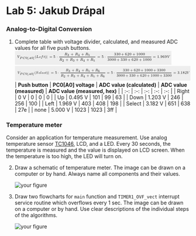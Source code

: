 # Lab 5: Jakub Drápal

### Analog-to-Digital Conversion

1. Complete table with voltage divider, calculated, and measured ADC values for all five push buttons.
  ![your figure](pictures/left.jpg)
    ![your figure](pictures/select.jpg)
   | **Push button** | **PC0[A0] voltage** | **ADC value (calculated)** | **ADC value (measured)** | **ADC value (measured, hex)** |
   | :-: | :-: | :-: | :-: | :-: |
   | Right  | 0&nbsp;V | 0   | 0 | 0 |
   | Up     | 0.495&nbsp;V | 101 | 99 | 63 |
   | Down   | 1.203&nbsp;V | 246 | 256 | 100 |
   | Left   | 1.969&nbsp;V | 403 | 408 | 198 |
   | Select | 3.182&nbsp;V | 651 | 638 | 27e |
   | none   | 5.000&nbsp;V | 1023 | 1023 | 3ff |

### Temperature meter

Consider an application for temperature measurement. Use analog temperature sensor [TC1046](http://ww1.microchip.com/downloads/en/DeviceDoc/21496C.pdf), LCD, and a LED. Every 30 seconds, the temperature is measured and the value is displayed on LCD screen. When the temperature is too high, the LED will turn on.

2. Draw a schematic of temperature meter. The image can be drawn on a computer or by hand. Always name all components and their values.

   ![your figure]()

3. Draw two flowcharts for `main` function and `TIMER1_OVF_vect` interrupt service routine which overflows every 1&nbsp;sec. The image can be drawn on a computer or by hand. Use clear descriptions of the individual steps of the algorithms.

   ![your figure]()
